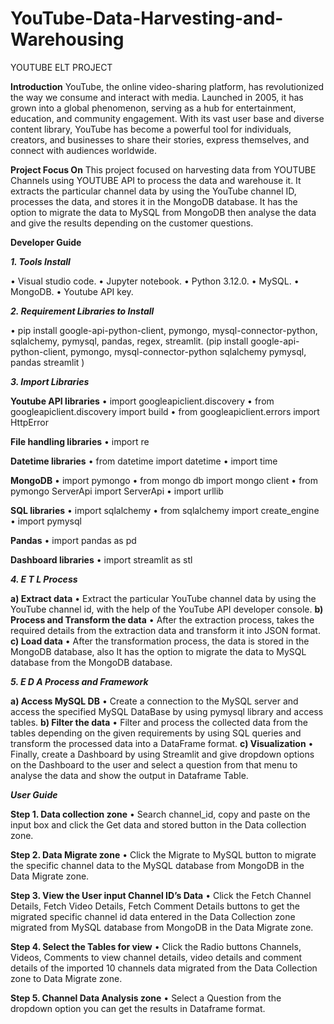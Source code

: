 # YouTube-Data-Harvesting-and-Warehousing
YOUTUBE ELT PROJECT

**Introduction**
                                   YouTube, the online video-sharing platform, has revolutionized the way we consume and interact with media. Launched in 2005, it has grown into a global phenomenon, serving as a hub for entertainment, education, and community engagement. With its vast user base and diverse content library, YouTube has become a powerful tool for individuals, creators, and businesses to share their stories, express themselves, and connect with audiences worldwide.
                                   
**Project Focus On**
                                     This project focused on harvesting data from YOUTUBE Channels using YOUTUBE API to process the data and warehouse it. It extracts the particular channel data by using the YouTube channel ID, processes the data, and stores it in the MongoDB database. It has the option to migrate the data to MySQL from MongoDB then analyse the data and give the results depending on the customer questions.
                                     
**Developer Guide**

_**1. Tools Install**_

•	Visual studio code.
•	Jupyter notebook.
•	Python 3.12.0.
•	MySQL.
•	MongoDB.
•	Youtube API key.

_**2. Requirement Libraries to Install**_

•	pip install google-api-python-client, pymongo, mysql-connector-python, sqlalchemy, pymysql, pandas, regex,  streamlit.
(pip install google-api-python-client, pymongo, mysql-connector-python sqlalchemy pymysql, pandas  streamlit )

_**3. Import Libraries**_

**Youtube API libraries**
•	import googleapiclient.discovery
•	from googleapiclient.discovery import build
•	from  googleapiclient.errors import HttpError

**File handling libraries**
•	import re

**Datetime libraries**
•	from datetime import datetime
•	import time

**MongoDB**
•	import pymongo
•	from mongo db import mongo client
•	from pymongo ServerApi import ServerApi
•	import urllib

**SQL libraries**
•	import sqlalchemy
•	from sqlalchemy import create_engine
•	import pymysql

**Pandas** 
•	import pandas as pd

**Dashboard libraries**
•	import streamlit as stl

_**4. E T L Process**_

**a) Extract data**
•	Extract the particular YouTube channel data by using the YouTube channel id, with the help of the YouTube API developer console.
**b) Process and Transform the data**
•	After the extraction process, takes the required details from the extraction data and transform it into JSON format.
**c) Load data**
•	After the transformation process, the data is stored in the MongoDB database, also It has the option to migrate the data to MySQL database from the MongoDB database.

_**5. E D A Process and Framework**_

**a) Access MySQL DB**
•	Create a connection to the MySQL server and access the specified MySQL DataBase by using pymysql library and access tables.
**b) Filter the data**
•	Filter and process the collected data from the tables depending on the given requirements by using SQL queries and transform the processed data into a DataFrame format.
**c) Visualization**
•	Finally, create a Dashboard by using Streamlit and give dropdown options on the Dashboard to the user and select a question from that menu to analyse the data and show the output in Dataframe Table.

_**User Guide**_

**Step 1. Data collection zone**
•	Search channel_id, copy and paste on the input box and click the Get data and stored button in the Data collection zone.

**Step 2. Data Migrate zone**
•	Click the Migrate to MySQL button to migrate the specific channel data to the MySQL database from MongoDB in the Data Migrate zone.

**Step 3. View the User input Channel ID’s Data**
•	Click the Fetch Channel Details, Fetch Video Details, Fetch Comment Details buttons to get the migrated specific channel id data entered in the Data Collection zone migrated  from  MySQL database from MongoDB in the Data Migrate zone.

**Step 4. Select the Tables for view** 
•	Click the Radio buttons Channels, Videos, Comments to view channel details, video details and comment details of the imported 10 channels data migrated from the  Data Collection zone to Data Migrate zone.

**Step 5. Channel Data Analysis zone**
•	Select a Question from the dropdown option you can get the results in Dataframe format.


